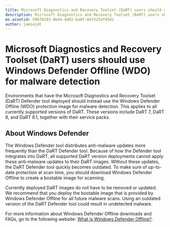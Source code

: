 ```yaml
---
title: Microsoft Diagnostics and Recovery Toolset (DaRT) users should use Windows Defender Offline (WDO) for malware detection
description: Microsoft Diagnostics and Recovery Toolset (DaRT) users should use Windows Defender Offline (WDO) for malware detection
ms.assetid: 59678283-4b44-4d02-ba8f-0e7315efd5d1
author: jamiejdt
---
```


# Microsoft Diagnostics and Recovery Toolset (DaRT) users should use Windows Defender Offline (WDO) for malware detection


Environments that have the Microsoft Diagnostics and Recovery Toolset (DaRT) Defender tool deployed should instead use the Windows Defender Offline (WDO) protection image for malware detection. This applies to all currently supported versions of DaRT. These versions include DaRT 7, DaRT 8, and DaRT 8.1, together with their service packs.

## About Windows Defender


The Windows Defender tool distributes anti-malware updates more frequently than the DaRT Defender tool. Because of how the Defender tool integrates into DaRT, all supported DaRT version deployments cannot apply these anti-malware updates to their DaRT images. Without these updates, the DaRT Defender tool quickly becomes outdated. To make sure of up-to-date protection at scan time, you should download Windows Defender Offline to create a bootable image for scanning.

Currently deployed DaRT images do not have to be removed or updated. We recommend that you deploy the bootable image that is provided by Windows Defender Offline for all future malware scans. Using an outdated version of the DaRT Defender tool could result in undetected malware.

For more information about Windows Defender Offline downloads and FAQs, go to the following website: [What is Windows Defender Offline?](http://go.microsoft.com/fwlink/p/?LinkId=394127).

 

 





